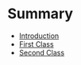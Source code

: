 # Summary

* [Introduction](README.md)
* [First Class](how-it-works.md)
* [Second Class](second-class.md)

